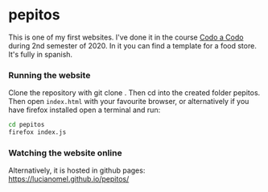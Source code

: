 # pepitos
This is one of my first websites. I've done it in the course <a href="https://buenosaires.gob.ar/educacion/codo-codo-40">Codo a Codo</a> during 2nd semester of 2020. In it you can find a template for a food store. It's fully in spanish.
### Running the website
Clone the repository with git clone <url>. Then cd into the created folder pepitos. Then open ``index.html`` with your favourite browser, or alternatively if you have firefox installed open a terminal and run:
```bash
cd pepitos
firefox index.js
```
### Watching the website online
Alternatively, it is hosted in github pages: https://lucianomel.github.io/pepitos/
